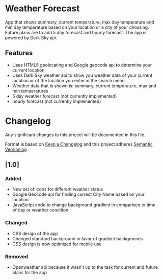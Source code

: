 # Weather Forecast
App that shows summary, current temperature, max day temperature and min day temperature based on your location or a city of your choosing. Future plans are to add 5 day forecast and hourly forecast.
The app is powered by Dark Sky api.


Features
--------

- Uses HTML5 geolocating and Google geocode api to determine your current location
- Uses Dark Sky weather api to show you weather data of your current location or of the location you enter in the search menu
- Weather data that is shown is: summary, current temperature, max and min temperatures
- 5 day weather forecast (not currently implemented)
- hourly forecast (not currently implemented)


# Changelog
Any significant changes to this project will be documented in this file.

Format is based on [Keep a Changelog](http://keepachangelog.com/en/1.0.0/)
and this project adheres [Semantic Versioning](http://semver.org/spec/v2.0.0.html).

## [1.0]
### Added
- New set of icons for different weather status
- Google Geocode api for finding correct City Name based on your location
- JavaScript code to change background gradient in comparison to time of day or weather condition

### Changed
- CSS design of the app
- Changed standard background in favor of gradient backgrounds
- CSS design is now optimized for mobile use

### Removed
- Openweather api because it wasn't up to the task for current and future plans for the app
